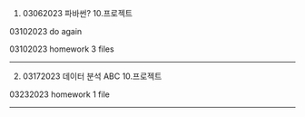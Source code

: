 1. 03062023 파바썬? 10.프로젝트  

03102023 do again  

03102023 homework 3 files  


----  
2. 03172023 데이터 분석 ABC 10.프로젝트  

03232023 homework 1 file  

----  

